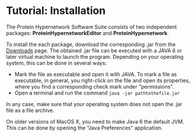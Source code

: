 # Tutorial: Installation #

The Protein Hypernetwork Software Suite consists of two independent packages: **ProteinHypernetworkEditor** and **ProteinHypernetwork**.

To install the each package, download the corresponding .jar from the [Downloads](http://code.google.com/p/proteinhypernetworks/downloads/list) page.
The obtained .jar file can be executed with a JAVA 6 or later virtual machine to launch the program. Depending on your operating system, this can be done in several ways:
  * Mark the file as executable and open it with JAVA. To mark a file as executable, in general, you right-click on the file and open its properties, where you find a corresponding check mark under "permissions".
  * Open a terminal and run the command `java -jar pathtothefile.jar`

In any case, make sure that your operating system does not open the .jar file as a file archive.

On older versions of MacOS X, you need to make Java 6 the default JVM. This can be done by opening the "Java Preferences" application.